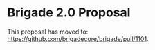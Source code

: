 # Brigade 2.0 Proposal

This proposal has moved to: https://github.com/brigadecore/brigade/pull/1101.
